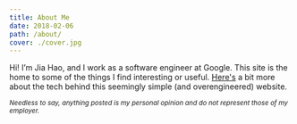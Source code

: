 ```yaml
---
title: About Me
date: 2018-02-06
path: /about/
cover: ./cover.jpg
---
```


Hi! I’m Jia Hao, and I work as a software engineer at Google. This site is the home to some of the things I find interesting or useful. [Here's](/blog/why-i-upgraded-my-website/) a bit more about the tech behind this seemingly simple (and overengineered) website.

<small>*Needless to say, anything posted is my personal opinion and do not represent those of my employer.*</small>
